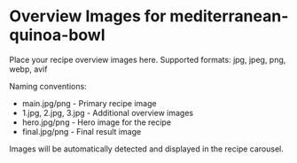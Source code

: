 # Overview Images for mediterranean-quinoa-bowl

Place your recipe overview images here. Supported formats: jpg, jpeg, png, webp, avif

Naming conventions:
- main.jpg/png - Primary recipe image
- 1.jpg, 2.jpg, 3.jpg - Additional overview images
- hero.jpg/png - Hero image for the recipe
- final.jpg/png - Final result image

Images will be automatically detected and displayed in the recipe carousel.
